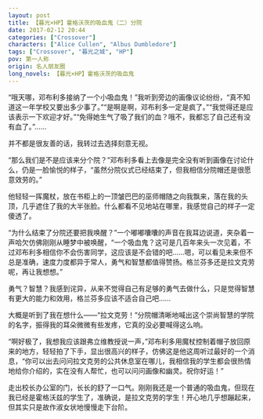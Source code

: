 ```yaml
---
layout: post
title: 【暮光×HP】霍格沃茨的吸血鬼（二）分院
date: 2017-02-12 20:44
categories: ["Crossover"]
characters: ["Alice Cullen", "Albus Dumbledore"]
tags: ["Crossover", "暮光之城", "HP"]
pov: 第一人称
origin: 名人朋友圈
long_novels: 【暮光×HP】霍格沃茨的吸血鬼
---
```


“哦天哪，邓布利多接纳了一个小吸血鬼！”我听到旁边的画像议论纷纷，“真不知道这一年学校又要出多少事了。”“是啊是啊，邓布利多一定是疯了。”“我觉得还是应该表示一下欢迎才好。”“免得她生气了吸了我们的血？哦不，我都忘了自己还有没有血了。”……

并不都是很友善的话，我转过去选择刻意无视。

“那么我们是不是应该来分个院？”邓布利多看上去像是完全没有听到画像在讨论什么，仍是一脸愉悦的样子，“虽然分院仪式已经结束了，但我相信分院帽还是很愿意效劳的。”

他轻轻一挥魔杖，放在书柜上的一顶皱巴巴的巫师帽随之向我飘来，落在我的头顶，几乎遮住了我的大半张脸。什么都看不见地站在哪里，我感觉自己的样子一定傻透了。

“为什么结束了分院还要把我唤醒？”一个嘟嘟囔囔的声音在我耳边说道，夹杂着一声哈欠仿佛刚刚从睡梦中被唤醒，“一个吸血鬼？这可是几百年来头一次见着，不过邓布利多相信你不会伤害同学，这应该是不会错的吧……嗯，可以看见未来但不总是准确，速度力度都异于常人，勇气和智慧都值得赞扬。格兰芬多还是拉文克劳呢，再让我想想。”

勇气？智慧？我感到诧异，从来不觉得自己有足够的勇气去做什么，只是觉得智慧有更大的能力和效用，格兰芬多应该不适合自己吧……

大概是听到了我在想什么——“拉文克劳！”分院帽清晰地喊出这个崇尚智慧的学院的名字，振得我的耳朵微微有些发疼，它真的没必要喊得这么响。

“啊好极了，我想我应该跟弗立维教授说一声，”邓布利多用魔杖控制着帽子放回原来的地方，轻轻拍了下手，显出很高兴的样子，仿佛这是他这周听过最好的一个消息，“你可以出去问问拉文克劳的公共休息室在哪儿，我相信我的学生都会很热情地给你介绍的，实在没有人帮忙，也可以问问画像和幽灵。祝你好运！”

走出校长办公室的门，长长的舒了一口气。刚刚我还是一个普通的吸血鬼，但现在我已经是霍格沃兹的学生了，准确说，是拉文克劳的学生！开心地几乎想蹦起来，但其实只是故作淑女状地慢慢走下台阶。
